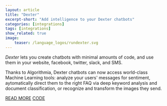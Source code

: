 ```yaml
---
layout: article
title: "Dexter"
excerpt-short: "Add intelligence to your Dexter chatbots"
categories: [integrations]
tags: [integrations]
show_related: true
image:
    teaser: /language_logos/rundexter.svg
---
```


*Dexter* lets you create chatbots with minimal amounts of code, and use them in your website, facebook, twitter, slack, and SMS.

Thanks to Algorithmia, Dexter chatbots can now access world-class Machine Learning tools: analyze your users' messages for sentiment, aytomatically direct them to the right FAQ via deep keyword analysis and document classification, or recognize and transform the images they send.

<a href="https://algorithmia.com/blog/building-an-emotionally-aware-chatbot/" class="btn btn-default btn-primary"><i class="fa fa-book" aria-hidden="true"></i> READ MORE</a>
<a href="https://github.com/algorithmiaio/integrations/tree/master/RunDexter/" class="btn btn-default btn-primary"><i class="fa fa-github" aria-hidden="true"></i> CODE</a>
